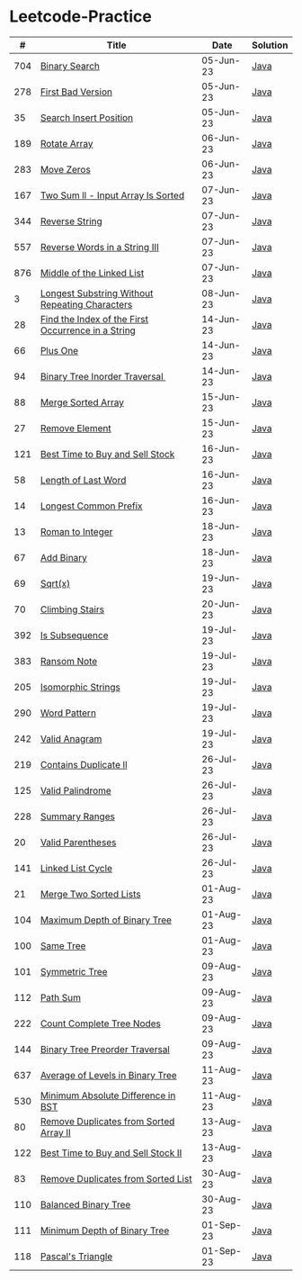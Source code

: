 # Leetcode-Practice

| # | Title                                                                                                                                                                                                   | Date      | Solution |
| ------ | ------------------------------------------------------------------------------------------------------------------------------------------------------------------------------------------------------- | --------- |--------- |
| 704    | [Binary Search](https://leetcode.com/problems/binary-search/description/?envType=study-plan&envId=algorithm-i&plan=algorithm)                                                                           | 05-Jun-23 | [Java](/BinarySearch/704_Binary_Search.java)|
| 278    | [First Bad Version](https://leetcode.com/problems/first-bad-version/description/?envType=study-plan&envId=algorithm-i&plan=algorithm)                                                                   | 05-Jun-23 |[Java](/BinarySearch/278_First_Bad_Version.java)|
| 35     | [Search Insert Position](https://leetcode.com/problems/search-insert-position/description/?envType=study-plan&envId=algorithm-i&plan=algorithm)                                                         | 05-Jun-23 |[Java](/BinarySearch/35_Search_Insert_Position.java)|
| 189    | [Rotate Array](https://leetcode.com/problems/rotate-array/description/?envType=study-plan&envId=algorithm-i&plan=algorithm)                                                                             | 06-Jun-23 |[Java](/TwoPointers/189_Rotate_Array.java)|
| 283    | [Move Zeros](https://leetcode.com/problems/move-zeroes/description/?envType=study-plan&envId=algorithm-i&plan=algorithm)                                                                                | 06-Jun-23 |[Java](/TwoPointers/283_Move_Zeros.java)|
| 167    | [Two Sum ll - Input Array Is Sorted](https://leetcode.com/problems/two-sum-ii-input-array-is-sorted/description/?envType=study-plan&envId=algorithm-i&plan=algorithm)                                   | 07-Jun-23 |[Java](/TwoPointers/167_Two_Sum_ll.java)|
| 344    | [Reverse String](https://leetcode.com/problems/reverse-string/description/?envType=study-plan&envId=algorithm-i&plan=algorithm)                                                                         | 07-Jun-23 |[Java](/TwoPointers/344_Reverse_String.java)|
| 557    | [Reverse Words in a String III](https://leetcode.com/problems/reverse-words-in-a-string-iii/description/?envType=study-plan&envId=algorithm-i&plan=algorithm)                                          | 07-Jun-23 |[Java](/TwoPointers/557_Reverse_Words_in_a_String_lll.java)|
| 876    | [Middle of the Linked List](https://leetcode.com/problems/middle-of-the-linked-list/description/?envType=study-plan&envId=algorithm-i&plan=algorithm)                                                   | 07-Jun-23 |[Java](/TwoPointers/876_Middle_of_the_Linked_List.java)|
| 3      | [Longest Substring Without Repeating Characters](https://leetcode.com/problems/longest-substring-without-repeating-characters/description/?envType=study-plan&envId=algorithm-i&plan=algorithm)         | 08-Jun-23 |[Java](/SlidingWindow/3_Longest_Substring_Without_Repeating_Characters.java)|
| 28     | [Find the Index of the First Occurrence in a String](https://leetcode.com/problems/find-the-index-of-the-first-occurrence-in-a-string/description/?envType=featured-list&envId=top-interview-questions) | 14-Jun-23 |[Java](/TwoPointers/28_Find_Index_of_First_Occurence_in_String.java)|
| 66     | [Plus One](https://leetcode.com/problems/plus-one/description/?envType=featured-list&envId=top-interview-questions)                                                                                     | 14-Jun-23 |[Java](/Others/66_Plus_One.java)|
| 94     | [Binary Tree Inorder Traversal  ](https://leetcode.com/problems/binary-tree-inorder-traversal/description/?envType=featured-list&envId=top-interview-questions)                                         | 14-Jun-23 |[Java](/BinaryTree/94_Binary_Tree_Inorder_Traversal.java)|
| 88     | [Merge Sorted Array](https://leetcode.com/problems/merge-sorted-array/description/?envType=study-plan-v2&envId=top-interview-150)                                                                       | 15-Jun-23 |[Java](/TwoPointers/88_Merged_Sorted_Array.java)|
| 27     | [Remove Element](https://leetcode.com/problems/remove-element/description/?envType=study-plan-v2&envId=top-interview-150)                                                                               | 15-Jun-23 |[Java](/TwoPointers/22_Remove_Element.java)|
| 121    | [Best Time to Buy and Sell Stock](https://leetcode.com/problems/best-time-to-buy-and-sell-stock/description/?envType=study-plan-v2&envId=top-interview-150)                                             | 16-Jun-23 |[Java](/DP/121_Best_Time_to_Buy_and_Sell_Stock.java)|
| 58     | [Length of Last Word](https://leetcode.com/problems/length-of-last-word/description/?envType=study-plan-v2&envId=top-interview-150)                                                                     | 16-Jun-23 |[Java](/Others/58_Length_of_Last_Word.java)|
| 14     | [Longest Common Prefix](https://leetcode.com/problems/longest-common-prefix/description/?envType=study-plan-v2&envId=top-interview-150)                                                                 | 16-Jun-23 |[Java](/Others/14_Longest_Common_Prefix.java)|
| 13     | [Roman to Integer](https://leetcode.com/problems/roman-to-integer/description/)                                                                                                                         | 18-Jun-23 |[Java](/HashTable/13_Roman_to_Integer.java)|
| 67     | [Add Binary](https://leetcode.com/problems/add-binary/)                                                                                                                                                 | 18-Jun-23 |[Java](/Others/67_Add_Binary.java)|
| 69     | [Sqrt(x)](https://leetcode.com/problems/sqrtx/description/)                                                                                                                                             | 19-Jun-23 |[Java](/BinarySearch/69_sqrt_x.java)|
| 70     | [Climbing Stairs](https://leetcode.com/problems/climbing-stairs/description/)                                                                                                                           | 20-Jun-23 |[Java](/DP/70_Climbing_Stairs.java)|
| 392    | [Is Subsequence](https://leetcode.com/problems/is-subsequence/description/?envType=study-plan-v2&envId=top-interview-150)                                                                               | 19-Jul-23 |[Java](/TwoPointers/392_Is_Subsequence.java)|
| 383    | [Ransom Note](https://leetcode.com/problems/ransom-note/description/?envType=study-plan-v2&envId=top-interview-150)                                                                                     | 19-Jul-23 |[Java](/HashTable/383_Ransom_Note.java)|
| 205    | [Isomorphic Strings](https://leetcode.com/problems/isomorphic-strings/description/?envType=study-plan-v2&envId=top-interview-150)                                                                       | 19-Jul-23 |[Java](/HashTable/205_Isomorphic_Strings.java)|
| 290    | [Word Pattern](https://leetcode.com/problems/word-pattern/description/?envType=study-plan-v2&envId=top-interview-150)                                                                                   | 19-Jul-23 |[Java](/HashTable/290_Word_Pattern.java)|
| 242    | [Valid Anagram](https://leetcode.com/problems/valid-anagram/submissions/998984979/?envType=study-plan-v2&envId=top-interview-150)                                                                       | 19-Jul-23 |[Java](/HashTable/242_Valid_Anagram.java)|
| 219    | [Contains Duplicate ll](https://leetcode.com/problems/contains-duplicate-ii/description/?envType=study-plan-v2&envId=top-interview-150)                                                                 | 26-Jul-23 |[Java](/HashTable/219_Contains_Duplicate_ll.java)|
| 125    | [Valid Palindrome](https://leetcode.com/problems/valid-palindrome/description/?envType=study-plan-v2&envId=top-interview-150)                                                                           | 26-Jul-23 |[Java](/TwoPointers/125_Valid_Palindrome.java)|
| 228    | [Summary Ranges](https://leetcode.com/problems/summary-ranges/description/?envType=study-plan-v2&envId=top-interview-150)                                                                               | 26-Jul-23 |[Java](/Others/228_Summary_Ranges.java)|
| 20     | [Valid Parentheses](https://leetcode.com/problems/valid-parentheses/description/?envType=study-plan-v2&envId=top-interview-150)                                                                         | 26-Jul-23 |[Java](/Others/20_Valid_Parenthesis.java)|
| 141    | [Linked List Cycle](https://leetcode.com/problems/linked-list-cycle/description/?envType=study-plan-v2&envId=top-interview-150)                                                                         | 26-Jul-23 |[Java](/LinkedList/141_Linked_List_Cycle.java)|
| 21     | [Merge Two Sorted Lists](https://leetcode.com/problems/merge-two-sorted-lists/description/?envType=study-plan-v2&envId=top-interview-150)                                                               | 01-Aug-23 |[Java](/LinkedList/21_Merge_Two_Sorted_Lists.java)|
| 104    | [Maximum Depth of Binary Tree](https://leetcode.com/problems/maximum-depth-of-binary-tree/description/?envType=study-plan-v2&envId=top-interview-150)                                                   | 01-Aug-23 |[Java](/BinaryTree/104_Maximum_Depth_of_Binary_Tree.java)|
| 100    | [Same Tree](https://leetcode.com/problems/same-tree/description/?envType=study-plan-v2&envId=top-interview-150)                                                                                         | 01-Aug-23 |[Java](/BinaryTree/100_Same_Tree.java)|
| 101    | [Symmetric Tree](https://leetcode.com/problems/symmetric-tree/description/?envType=study-plan-v2&envId=top-interview-150)                                                                               | 09-Aug-23 |[Java](/BinaryTree/101_Symmetric_Tree.java)|
| 112    | [Path Sum](https://leetcode.com/problems/path-sum/description/?envType=study-plan-v2&envId=top-interview-150)                                                                                           | 09-Aug-23 |[Java](/BinaryTree/112_Path_Sum.java)|
| 222    | [Count Complete Tree Nodes](https://leetcode.com/problems/count-complete-tree-nodes/)                                                                                                                   | 09-Aug-23 |[Java](/BinaryTree/222_Count_Complete_Tree_Nodes.java)|
| 144    | [Binary Tree Preorder Traversal](https://leetcode.com/problems/binary-tree-preorder-traversal/)                                                                                                         | 09-Aug-23 |[Java](/BinarySearch/144_Binary_Tree_Preorder_Traversal.java)|
| 637    | [Average of Levels in Binary Tree](https://leetcode.com/problems/average-of-levels-in-binary-tree/)                                                                                                     | 11-Aug-23 |[Java](/BinaryTree/637_Average_of_Levels_in_Binary_Tree.java)|
| 530    | [Minimum Absolute Difference in BST](https://leetcode.com/problems/minimum-absolute-difference-in-bst/)                                                                                                 | 11-Aug-23 |[Java](/BinarySearchTree/530_Minimum_Absolute_Difference_in_BST.java)|
| 80     | [Remove Duplicates from Sorted Array II](https://leetcode.com/problems/remove-duplicates-from-sorted-array-ii/)                                                                                         | 13-Aug-23 |[Java](/TwoPointers/80_Remove_Duplicates_from_Sorted_Array_ll.java)|
| 122    | [Best Time to Buy and Sell Stock II](https://leetcode.com/problems/best-time-to-buy-and-sell-stock-ii/)                                                                                                 | 13-Aug-23 |[Java](/DP/122_Best_Time_to_Buy_and_Sell_Stock_ll.java)|
| 83    | [Remove Duplicates from Sorted List](https://leetcode.com/problems/remove-duplicates-from-sorted-list/description/)                                                                                                 | 30-Aug-23 |[Java](/LinkedList/83_Remove_Duplicates_from_Sorted_List.java)|
| 110    | [Balanced Binary Tree](https://leetcode.com/problems/balanced-binary-tree/description/)                                                                                                 | 30-Aug-23 |[Java](/BinaryTree/110_Balanced_Binary_Tree.java)|
| 111    | [Minimum Depth of Binary Tree](https://leetcode.com/problems/minimum-depth-of-binary-tree/description/)                                                                                                 | 01-Sep-23 |[Java](/BinaryTree/111_Minimum_Depth_of_Binary_Tree.java)|
| 118    | [Pascal's Triangle](https://leetcode.com/problems/pascals-triangle/description/)                                                                                                 | 01-Sep-23 |[Java](/DP/118_Pascals_Triangle.java)|